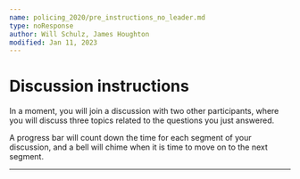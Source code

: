 ```yaml
---
name: policing_2020/pre_instructions_no_leader.md
type: noResponse
author: Will Schulz, James Houghton
modified: Jan 11, 2023
---
```


# Discussion instructions

In a moment, you will join a discussion with two other participants, where you will discuss three topics related to the questions you just answered.

A progress bar will count down the time for each segment of your discussion, and a bell will chime when it is time to move on to the next segment.

---
